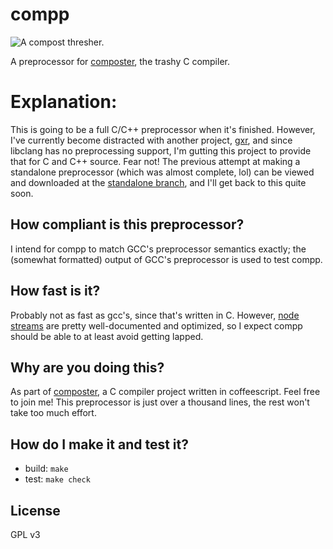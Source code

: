 compp
======

![A compost thresher.](http://cd.indiabizclub.com/uploads05/34/0/amar_412694906.jpg)

A preprocessor for [composter](https://github.com/cosmicexplorer/composter), the trashy C compiler.

# Explanation:

This is going to be a full C/C++ preprocessor when it's finished. However, I've currently become distracted with another project, [gxr](https://github.com/cosmicexplorer/gxr), and since libclang has no preprocessing support, I'm gutting this project to provide that for C and C++ source. Fear not! The previous attempt at making a standalone preprocessor (which was almost complete, lol) can be viewed and downloaded at the [standalone branch](https://github.com/cosmicexplorer/compp/tree/standalone), and I'll get back to this quite soon.

## How compliant is this preprocessor?

I intend for compp to match GCC's preprocessor semantics exactly; the (somewhat formatted) output of GCC's preprocessor is used to test compp.

## How fast is it?

Probably not as fast as gcc's, since that's written in C. However, [node streams](https://nodejs.org/api/stream.html) are pretty well-documented and optimized, so I expect compp should be able to at least avoid getting lapped.

## Why are you doing this?

As part of [composter](https://github.com/cosmicexplorer/composter), a C compiler project written in coffeescript. Feel free to join me! This preprocessor is just over a thousand lines, the rest won't take too much effort.

## How do I make it and test it?

- build: ```make```
- test: ```make check```

## License

GPL v3
